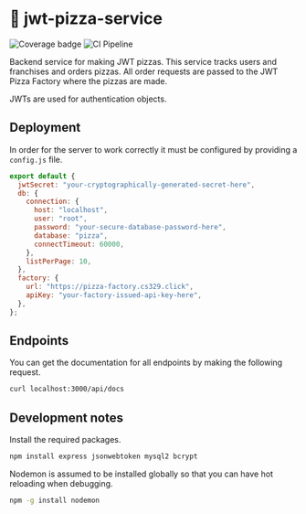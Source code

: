 # 🍕 jwt-pizza-service

![Coverage badge](https://pizza-factory.cs329.click/api/badge/dcw003/jwtpizzaservicecoverage)
![CI Pipeline](https://github.com/devin-williams/jwt-pizza-service/actions/workflows/ci.yml/badge.svg)

Backend service for making JWT pizzas. This service tracks users and franchises and orders pizzas. All order requests are passed to the JWT Pizza Factory where the pizzas are made.

JWTs are used for authentication objects.

## Deployment

In order for the server to work correctly it must be configured by providing a `config.js` file.

```js
export default {
  jwtSecret: "your-cryptographically-generated-secret-here",
  db: {
    connection: {
      host: "localhost",
      user: "root",
      password: "your-secure-database-password-here",
      database: "pizza",
      connectTimeout: 60000,
    },
    listPerPage: 10,
  },
  factory: {
    url: "https://pizza-factory.cs329.click",
    apiKey: "your-factory-issued-api-key-here",
  },
};
```

## Endpoints

You can get the documentation for all endpoints by making the following request.

```sh
curl localhost:3000/api/docs
```

## Development notes

Install the required packages.

```sh
npm install express jsonwebtoken mysql2 bcrypt
```

Nodemon is assumed to be installed globally so that you can have hot reloading when debugging.

```sh
npm -g install nodemon
```
